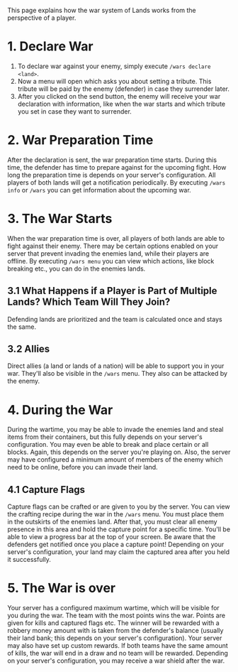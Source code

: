 This page explains how the war system of Lands works from the perspective of a player.

# 1. Declare War
1. To declare war against your enemy, simply execute `/wars declare <land>`.
2. Now a menu will open which asks you about setting a tribute. This tribute will be paid by the enemy (defender) in case they surrender later.
3. After you clicked on the send button, the enemy will receive your war declaration with information, like when the war starts and which tribute you set in case they want to surrender.

# 2. War Preparation Time
After the declaration is sent, the war preparation time starts. During this time, the defender has time to prepare against for the upcoming fight. How long the preparation time is depends on your server's configuration. All players of both lands will get a notification periodically. By executing `/wars info` or `/wars` you can get information about the upcoming war.

# 3. The War Starts
When the war preparation time is over, all players of both lands are able to fight against their enemy. There may be certain options enabled on your server that prevent invading the enemies land, while their players are offline. By executing `/wars menu` you can view which actions, like block breaking etc., you can do in the enemies lands.

## 3.1 What Happens if a Player is Part of Multiple Lands? Which Team Will They Join?
Defending lands are prioritized and the team is calculated once and stays the same.

## 3.2 Allies
Direct allies (a land or lands of a nation) will be able to support you in your war. They'll also be visible in the `/wars` menu. They also can be attacked by the enemy.

# 4. During the War
During the wartime, you may be able to invade the enemies land and steal items from their containers, but this fully depends on your server's configuration. You may even be able to break and place certain or all blocks. Again, this depends on the server you're playing on. Also, the server may have configured a minimum amount of members of the enemy which need to be online, before you can invade their land.

## 4.1 Capture Flags
Capture flags can be crafted or are given to you by the server. You can view the crafting recipe during the war in the `/wars` menu. You must place them in the outskirts of the enemies land. After that, you must clear all enemy presence in this area and hold the capture point for a specific time. You'll be able to view a progress bar at the top of your screen. Be aware that the defenders get notified once you place a capture point! Depending on your server's configuration, your land may claim the captured area after you held it successfully. 

# 5. The War is over
Your server has a configured maximum wartime, which will be visible for you during the war. The team with the most points wins the war. Points are given for kills and captured flags etc. The winner will be rewarded with a robbery money amount with is taken from the defender's balance (usually their land bank; this depends on your server's configuration). Your server may also have set up custom rewards. If both teams have the same amount of kills, the war will end in a draw and no team will be rewarded. Depending on your server's configuration, you may receive a war shield after the war.

